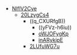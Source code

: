 - [NlflV2Cye](<./Change Log.md>)
    - [20LzygCs4](<./Change Log.md>)
        - ((q_CXURfgB))
            - ((yFVz-h6iu))
            - [oWJOFygKp](<./Change Log.md>)
            - [inARykipE](<./Change Log.md>)
        - [2LUfuWG7u](<./Change Log.md>)